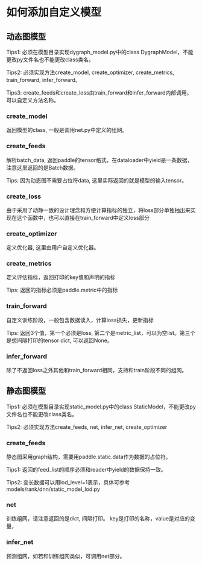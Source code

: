 # 如何添加自定义模型

## 动态图模型

Tips1: 必须在模型目录实现dygraph_model.py中的class DygraphModel，不能更改py文件名也不能更改class类名。

Tips2: 必须实现方法create_model, create_optimizer, create_metrics, train_forward, infer_forward。

Tips3: create_feeds和create_loss由train_forward和infer_forward内部调用，可以自定义方法名称。

### create_model

返回模型的class, 一般是调用net.py中定义的组网。

### create_feeds

解析batch_data, 返回paddle的tensor格式，在dataloader中yield是一条数据，注意这里返回的是Batch数据。

Tips: 因为动态图不需要占位符data, 这里实际返回的就是模型的输入tensor。

### create_loss

由于采用了动静一致的设计理念和方便计算指标的独立，将loss部分单独抽出来实现在这个函数中，也可以直接在train_forward中定义loss部分

### create_optimizer

定义优化器, 这里由用户自定义优化器。

### create_metrics

定义评估指标，返回打印的key值和声明的指标

Tips: 返回的指标必须是paddle.metric中的指标

### train_forward

自定义训练阶段，一般包含数据读入，计算loss损失，更新指标

Tips: 返回3个值，第一个必须是loss, 第二个是metric_list，可以为空list。第三个是想间隔打印的tensor dict, 可以返回None。

### infer_forward

除了不返回loss之外其他和train_forward相同，支持和train阶段不同的组网。



## 静态图模型

Tips1: 必须在模型目录实现static_model.py中的class StaticModel，不能更改py文件名也不能更改class类名。

Tips2: 必须实现方法create_feeds, net, infer_net, create_optimizer

### create_feeds

静态图采用graph结构，需要用paddle.static.data作为数据的占位符。

Tips1: 返回的feed_list的顺序必须和reader中yield的数据保持一致。

Tips2: 变长数据可以用lod_level=1表示，具体可参考models/rank/dnn/static_model_lod.py


### net

训练组网，请注意返回的是dict, 间隔打印。 key是打印的名称，value是对应的变量，

### infer_net

预测组网，如若和训练组网类似，可调用net部分。

